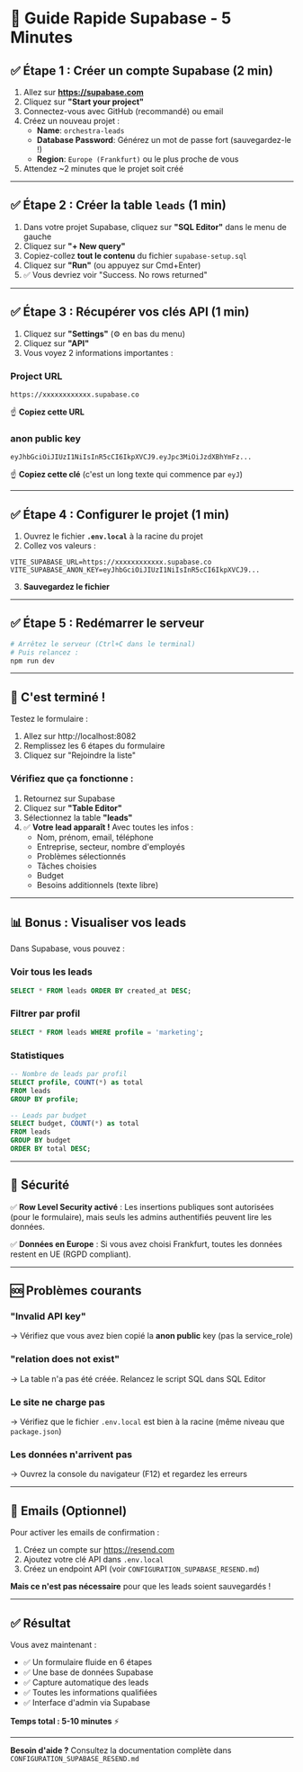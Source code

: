 # 🚀 Guide Rapide Supabase - 5 Minutes

## ✅ Étape 1 : Créer un compte Supabase (2 min)

1. Allez sur **https://supabase.com**
2. Cliquez sur **"Start your project"**
3. Connectez-vous avec GitHub (recommandé) ou email
4. Créez un nouveau projet :
   - **Name**: `orchestra-leads`
   - **Database Password**: Générez un mot de passe fort (sauvegardez-le !)
   - **Region**: `Europe (Frankfurt)` ou le plus proche de vous
5. Attendez ~2 minutes que le projet soit créé

---

## ✅ Étape 2 : Créer la table `leads` (1 min)

1. Dans votre projet Supabase, cliquez sur **"SQL Editor"** dans le menu de gauche
2. Cliquez sur **"+ New query"**
3. Copiez-collez **tout le contenu** du fichier `supabase-setup.sql`
4. Cliquez sur **"Run"** (ou appuyez sur Cmd+Enter)
5. ✅ Vous devriez voir "Success. No rows returned"

---

## ✅ Étape 3 : Récupérer vos clés API (1 min)

1. Cliquez sur **"Settings"** (⚙️ en bas du menu)
2. Cliquez sur **"API"**
3. Vous voyez 2 informations importantes :

### Project URL
```
https://xxxxxxxxxxxx.supabase.co
```
☝️ **Copiez cette URL**

### anon public key
```
eyJhbGciOiJIUzI1NiIsInR5cCI6IkpXVCJ9.eyJpc3MiOiJzdXBhYmFz...
```
☝️ **Copiez cette clé** (c'est un long texte qui commence par `eyJ`)

---

## ✅ Étape 4 : Configurer le projet (1 min)

1. Ouvrez le fichier **`.env.local`** à la racine du projet
2. Collez vos valeurs :

```env
VITE_SUPABASE_URL=https://xxxxxxxxxxxx.supabase.co
VITE_SUPABASE_ANON_KEY=eyJhbGciOiJIUzI1NiIsInR5cCI6IkpXVCJ9...
```

3. **Sauvegardez le fichier**

---

## ✅ Étape 5 : Redémarrer le serveur

```bash
# Arrêtez le serveur (Ctrl+C dans le terminal)
# Puis relancez :
npm run dev
```

---

## 🎉 C'est terminé !

Testez le formulaire :
1. Allez sur http://localhost:8082
2. Remplissez les 6 étapes du formulaire
3. Cliquez sur "Rejoindre la liste"

### Vérifiez que ça fonctionne :

1. Retournez sur Supabase
2. Cliquez sur **"Table Editor"**
3. Sélectionnez la table **"leads"**
4. ✅ **Votre lead apparaît !** Avec toutes les infos :
   - Nom, prénom, email, téléphone
   - Entreprise, secteur, nombre d'employés
   - Problèmes sélectionnés
   - Tâches choisies
   - Budget
   - Besoins additionnels (texte libre)

---

## 📊 Bonus : Visualiser vos leads

Dans Supabase, vous pouvez :

### Voir tous les leads
```sql
SELECT * FROM leads ORDER BY created_at DESC;
```

### Filtrer par profil
```sql
SELECT * FROM leads WHERE profile = 'marketing';
```

### Statistiques
```sql
-- Nombre de leads par profil
SELECT profile, COUNT(*) as total 
FROM leads 
GROUP BY profile;

-- Leads par budget
SELECT budget, COUNT(*) as total 
FROM leads 
GROUP BY budget 
ORDER BY total DESC;
```

---

## 🔐 Sécurité

✅ **Row Level Security activé** : Les insertions publiques sont autorisées (pour le formulaire), mais seuls les admins authentifiés peuvent lire les données.

✅ **Données en Europe** : Si vous avez choisi Frankfurt, toutes les données restent en UE (RGPD compliant).

---

## 🆘 Problèmes courants

### "Invalid API key"
→ Vérifiez que vous avez bien copié la **anon public** key (pas la service_role)

### "relation does not exist"  
→ La table n'a pas été créée. Relancez le script SQL dans SQL Editor

### Le site ne charge pas
→ Vérifiez que le fichier `.env.local` est bien à la racine (même niveau que `package.json`)

### Les données n'arrivent pas
→ Ouvrez la console du navigateur (F12) et regardez les erreurs

---

## 📧 Emails (Optionnel)

Pour activer les emails de confirmation :
1. Créez un compte sur https://resend.com
2. Ajoutez votre clé API dans `.env.local`
3. Créez un endpoint API (voir `CONFIGURATION_SUPABASE_RESEND.md`)

**Mais ce n'est pas nécessaire** pour que les leads soient sauvegardés !

---

## ✅ Résultat

Vous avez maintenant :
- ✅ Un formulaire fluide en 6 étapes
- ✅ Une base de données Supabase
- ✅ Capture automatique des leads
- ✅ Toutes les informations qualifiées
- ✅ Interface d'admin via Supabase

**Temps total : 5-10 minutes** ⚡

---

**Besoin d'aide ?** Consultez la documentation complète dans `CONFIGURATION_SUPABASE_RESEND.md`

